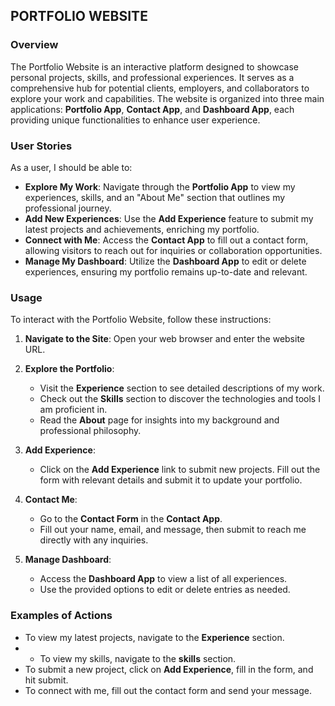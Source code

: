 
## PORTFOLIO WEBSITE

### Overview

The Portfolio Website is an interactive platform designed to showcase personal projects, skills, and professional experiences. It serves as a comprehensive hub for potential clients, employers, and collaborators to explore your work and capabilities. The website is organized into three main applications: **Portfolio App**, **Contact App**, and **Dashboard App**, each providing unique functionalities to enhance user experience.

### User Stories

As a user, I should be able to:

- **Explore My Work**: Navigate through the **Portfolio App** to view my experiences, skills, and an "About Me" section that outlines my professional journey.
- **Add New Experiences**: Use the **Add Experience** feature to submit my latest projects and achievements, enriching my portfolio.
- **Connect with Me**: Access the **Contact App** to fill out a contact form, allowing visitors to reach out for inquiries or collaboration opportunities.
- **Manage My Dashboard**: Utilize the **Dashboard App** to edit or delete experiences, ensuring my portfolio remains up-to-date and relevant.

### Usage

To interact with the Portfolio Website, follow these instructions:

1. **Navigate to the Site**: Open your web browser and enter the website URL.
   
2. **Explore the Portfolio**:
   - Visit the **Experience** section to see detailed descriptions of my work.
   - Check out the **Skills** section to discover the technologies and tools I am proficient in.
   - Read the **About** page for insights into my background and professional philosophy.

3. **Add Experience**:
   - Click on the **Add Experience** link to submit new projects. Fill out the form with relevant details and submit it to update your portfolio.

4. **Contact Me**:
   - Go to the **Contact Form** in the **Contact App**.
   - Fill out your name, email, and message, then submit to reach me directly with any inquiries.

5. **Manage Dashboard**:
   - Access the **Dashboard App** to view a list of all experiences.
   - Use the provided options to edit or delete entries as needed.

### Examples of Actions

- To view my latest projects, navigate to the **Experience** section.
- - To view my skills, navigate to the **skills** section.
- To submit a new project, click on **Add Experience**, fill in the form, and hit submit.
- To connect with me, fill out the contact form and send your message.
